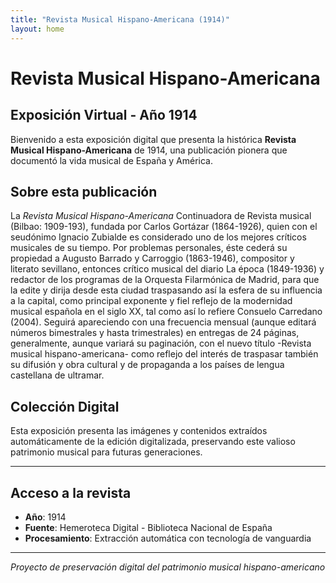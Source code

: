 ```yaml
---
title: "Revista Musical Hispano-Americana (1914)"
layout: home
---
```


# Revista Musical Hispano-Americana
## Exposición Virtual - Año 1914

Bienvenido a esta exposición digital que presenta la histórica **Revista Musical Hispano-Americana** de 1914, una publicación pionera que documentó la vida musical de España y América.

## Sobre esta publicación

La *Revista Musical Hispano-Americana* Continuadora de Revista musical (Bilbao: 1909-193), fundada por Carlos Gortázar (1864-1926), quien con el seudónimo Ignacio Zubialde es considerado uno de los mejores críticos musicales de su tiempo. Por problemas personales, éste cederá su propiedad a Augusto Barrado y Carroggio (1863-1946), compositor y literato sevillano, entonces crítico musical del diario La época (1849-1936) y redactor de los programas de la Orquesta Filarmónica de Madrid, para que la edite y dirija desde esta ciudad traspasando así la esfera de su influencia a la capital, como principal exponente y fiel reflejo de la modernidad musical española en el siglo XX, tal como así lo refiere Consuelo Carredano (2004). Seguirá apareciendo con una frecuencia mensual (aunque editará números bimestrales y hasta trimestrales) en entregas de 24 páginas, generalmente, aunque variará su paginación, con el nuevo título -Revista musical hispano-americana- como reflejo del interés de traspasar también su difusión y obra cultural y de propaganda a los países de lengua castellana de ultramar.
## Colección Digital

Esta exposición presenta las imágenes y contenidos extraídos automáticamente de la edición digitalizada, preservando este valioso patrimonio musical para futuras generaciones.

---

## Acceso a la revista

- **Año**: 1914
- **Fuente**: Hemeroteca Digital - Biblioteca Nacional de España
- **Procesamiento**: Extracción automática con tecnología de vanguardia

---

*Proyecto de preservación digital del patrimonio musical hispano-americano*
